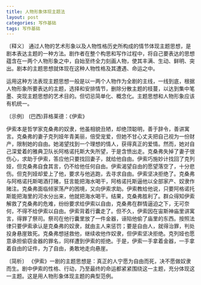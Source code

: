```yaml
---
title: 人物形象体现主题法
layout: post
categories: 写作基础
tags: 写作基础
---
```


〔释义〕 通过人物的艺术形象以及人物性格历史所构成的情节体现主题思想，是剧本表达主题的一种方法。剧作者在整个构思和写作过程中，将自己要表达的思想蕴含在一两个人物形象之中，自始至终全力刻画人物，使其丰满、生动、鲜明、突出。剧本的主题思想就体现在这种人物性格及其遭遇、命运之中。

运用这种方法表现主题思想一般是以一两个人物作为全剧的主线，一线到底，根据人物形象所要表达的主题，选择和安排情节，删除分散主题的枝蔓，以达到集中笔墨、突现主题思想的艺术目的。但切忌简单化、概念化。主题思想和人物形象应该有机统一。

〔示例〕 (巴西)菲格莱德：《伊索》

伊索本是哲学家克桑弗的奴隶，他虽相貌丑陋，却绝顶聪明，善于辞令，善讲寓言。克桑弗的妻子克列娅年青美丽，倍受宠爱，但她不甘心丈夫把自己视为一份财产，限制她的自由。她渴望找到一个理想的情人，获得真正的爱情。然而，她对自己深爱着的雅典卫队长阿格诺托斯大失所望，于是含愤出走。克桑弗失掉了妻子很伤心，求助于伊索，答应他只要找回妻子，就给他自由。伊索巧施妙计找回了克列娅，但克桑弗自食其言，仍不给他任何自由。伊索渴望自由的愿望落空了，十分悲伤。但克列娅却爱上了他，要求与他逃跑，去寻求自由。伊索坚决拒绝了。克桑弗与阿格诺托斯喝酒打赌，狂言能把海水喝干，阿格诺托斯逼他以全部家产、奴隶作赌注。克桑弗面临倾家荡产的困境，又向伊索求助。伊索教给他说，只要阿格诺托斯能把海里的河水分出来，他就把海水喝干。结果，克桑弗胜利了。群众得知伊索解救了克桑弗的危难，纷纷要求给伊索以自由，克桑弗在群情逼迫之下，无可奈何，不得不给伊索以自由。伊索背着行囊走了。但不久，伊索因在宙斯神庙里讲寓言，得罪了祭司。祭司在他行囊里放了一件金器，诬陷他偷了庙里的东西。按照法律只要伊索承认是克桑弗的奴隶，就由主人来惩罚；要是自由人，就得治罪，判处投身悬崖致死。克桑弗想拯救他，继续收他作奴隶，但伊索坚决拒绝。克列娅也愿意承担偷窃金器的罪名，同样遭到伊索的拒绝。于是，伊索一手拿着金器，一手拿着自由的证件，为了自由，勇敢地走向悬崖。

〔简析〕 《伊索》一剧的主题思想是：真正的人宁愿为自由而死，决不愿做奴隶而生。剧中伊索的性格、行动，乃至最终的命运都紧紧围绕这一主题，充分体现这一主题。这是用人物形象体现主题的典型范例。 